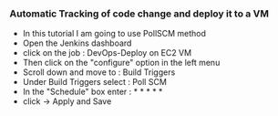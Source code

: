 ### Automatic Tracking of code change and deploy it to a VM
* In this tutorial I am going to use PollSCM method
* Open the Jenkins dashboard
* click on the job : DevOps-Deploy on EC2 VM
* Then click on the "configure" option in the left menu
* Scroll down and move to : Build Triggers
* Under Build Triggers select : Poll SCM
* In the "Schedule" box enter : * * * * *
* click -> Apply and Save

